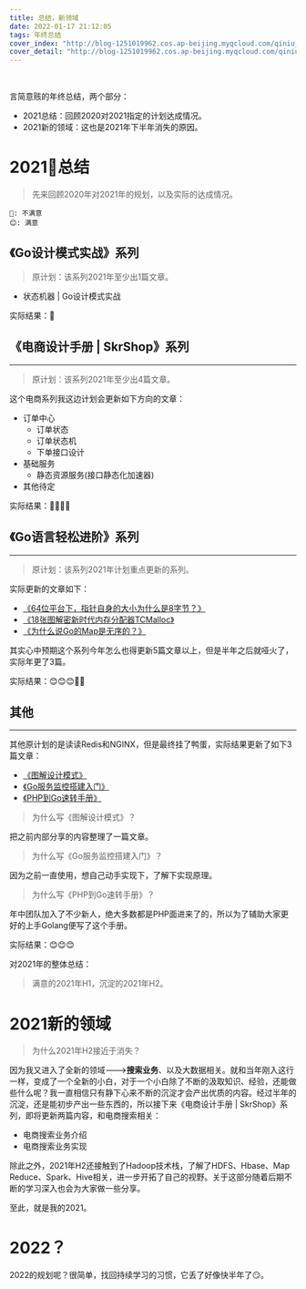 ```yaml
---
title: 总结，新领域
date: 2022-01-17 21:12:05
tags: 年终总结
cover_index: "http://blog-1251019962.cos.ap-beijing.myqcloud.com/qiniu_img_2022/20220117223354.jpg?imageMogr2/thumbnail/640x480!/format/webp/blur/1x0/quality/75|imageslim"
cover_detail: "http://blog-1251019962.cos.ap-beijing.myqcloud.com/qiniu_img_2022/20220117223354.jpg?imageMogr2/thumbnail/1500x1000!/format/webp/blur/1x0/quality/75|imageslim"
---
```


<br>

言简意赅的年终总结，两个部分：

- 2021总结：回顾2020对2021指定的计划达成情况。
- 2021新的领域：这也是2021年下半年消失的原因。

# 2021总结

> 先来回顾2020年对2021年的规划，以及实际的达成情况。

```
🐒: 不满意
😊: 满意
```

## 《Go设计模式实战》系列

> 原计划：该系列2021年至少出1篇文章。

- 状态机器 | Go设计模式实战

实际结果：🐒

## 《电商设计手册 | SkrShop》系列
---

> 原计划：该系列2021年至少出4篇文章。

这个电商系列我这边计划会更新如下方向的文章：

- 订单中心
    + 订单状态
    + 订单状态机
    + 下单接口设计
- 基础服务
    + 静态资源服务(接口静态化加速器)
- 其他待定

实际结果：🐒🐒🐒🐒

## 《Go语言轻松进阶》系列
---

> 原计划：该系列2021年计划重点更新的系列。

实际更新的文章如下：

- [《64位平台下，指针自身的大小为什么是8字节？》](http://tigerb.cn/2021/01/23/go-base/memory-pointer/)
- [《18张图解密新时代内存分配器TCMalloc》](http://tigerb.cn/2021/01/31/go-base/tcmalloc/)
- [《为什么说Go的Map是无序的？》](http://tigerb.cn/2021/02/28/go-base/map-range/)

其实心中预期这个系列今年怎么也得更新5篇文章以上，但是半年之后就哑火了，实际年更了3篇。

实际结果：😊😊😊🐒🐒

## 其他
---

其他原计划的是读读Redis和NGINX，但是最终挂了鸭蛋，实际结果更新了如下3篇文章：

- [《图解设计模式》](http://tigerb.cn/2021/03/07/patterns-picture/)
- [《Go服务监控搭建入门》](http://tigerb.cn/2021/06/06/prometheus-grafana/)
- [《PHP到Go速转手册》](http://tigerb.cn/2021/07/18/go/php2go/)

> 为什么写《图解设计模式》？

把之前内部分享的内容整理了一篇文章。

> 为什么写《Go服务监控搭建入门》？

因为之前一直使用，想自己动手实现下，了解下实现原理。

> 为什么写《PHP到Go速转手册》？

年中团队加入了不少新人，绝大多数都是PHP面进来了的，所以为了辅助大家更好的上手Golang便写了这个手册。

实际结果：😊😊😊

对2021年的整体总结：

> 满意的2021年H1，沉淀的2021年H2。


# 2021新的领域

> 为什么2021年H2接近于消失？

因为我又进入了全新的领域--->**搜索业务**、以及大数据相关。就和当年刚入这行一样，变成了一个全新的小白，对于一个小白除了不断的汲取知识、经验，还能做些什么呢？我一直相信只有静下心来不断的沉淀才会产出优质的内容。经过半年的沉淀，还是能初步产出一些东西的，所以接下来《电商设计手册 | SkrShop》系列，即将更新两篇内容，和电商搜索相关：

- 电商搜索业务介绍
- 电商搜索业务实现

除此之外，2021年H2还接触到了Hadoop技术栈，了解了HDFS、Hbase、Map Reduce、Spark、Hive相关，进一步开拓了自己的视野。关于这部分随着后期不断的学习深入也会为大家做一些分享。


至此，就是我的2021。


# 2022？

2022的规划呢？很简单，找回持续学习的习惯，它丢了好像快半年了😏。
